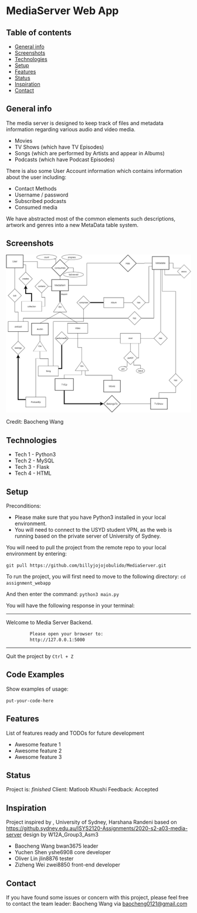 # MediaServer Web App

## Table of contents
* [General info](#general-info)
* [Screenshots](#screenshots)
* [Technologies](#technologies)
* [Setup](#setup)
* [Features](#features)
* [Status](#status)
* [Inspiration](#inspiration)
* [Contact](#contact)

## General info
The media server is designed to keep track of files and metadata information regarding various audio and video media.
* Movies
* TV Shows (which have TV Episodes)
* Songs (which are performed by Artists and appear in Albums)
* Podcasts (which have Podcast Episodes)

There is also some User Account information which contains information about the user including:
* Contact Methods
* Username / password
* Subscribed podcasts
* Consumed media

We have abstracted most of the common elements such descriptions, artwork and genres into a new MetaData table system.

## Screenshots
![ERD](./assignment_webapp/erd.png)

Credit: Baocheng Wang

## Technologies
* Tech 1 - Python3
* Tech 2 - MySQL
* Tech 3 - Flask
* Tech 4 - HTML

## Setup
Preconditions:
* Please make sure that you have Python3 installed in your local environment.
* You will need to connect to the USYD student VPN, as the web is running based on the private server of University of Sydney.

You will need to pull the project from the remote repo to your local environment by entering:

`git pull https://github.com/billyjojojobulido/MediaServer.git`

To run the project, you will first need to move to the following directory:
`cd assignment_webapp`

And then enter the command:
`python3 main.py`

You will have the following response in your terminal:

----------------------------------------------------------------------
Welcome to Media Server Backend.

             Please open your browser to:
             http://127.0.0.1:5000
----------------------------------------------------------------------

Quit the project by `Ctrl + Z`

## Code Examples
Show examples of usage:

`put-your-code-here`

## Features
List of features ready and TODOs for future development
* Awesome feature 1
* Awesome feature 2
* Awesome feature 3

## Status
Project is: _finished_
Client: Matloob Khushi
Feedback: Accepted

## Inspiration
Project inspired by , University of Sydney, Harshana Randeni
based on https://github.sydney.edu.au/ISYS2120-Assignments/2020-s2-a03-media-server
design by W12A_Group3_Asm3
* Baocheng Wang bwan3675  leader
* Yuchen Shen   yshe6908  core developer
* Oliver Lin    jlin8876  tester
* Zizheng Wei   zwei8850  front-end developer

## Contact
If you have found some issues or concern with this project, please feel free to contact the team leader: Baocheng Wang 
via baocheng0121@gmail.com
